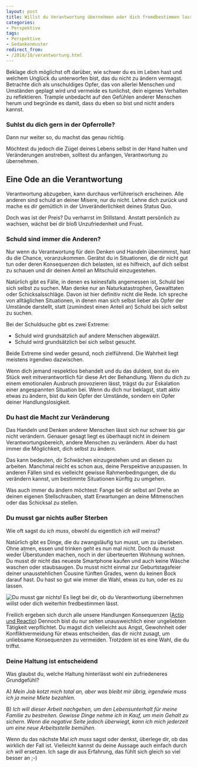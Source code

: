 ```yaml
---
layout: post
title: Willst du Verantwortung übernehmen oder dich fremdbestimmen lassen?
categories:
- Perspektive
tags:
- Perspektive
- Gedankenmuster
redirect_from:
- /2018/10/verantwortung.html
---
```


Beklage dich möglichst oft darüber, wie schwer du es im Leben hast und welchem
Unglück du unterworfen bist, das du nicht zu ändern vermagst. Betrachte
dich als unschuldiges Opfer, das von allerlei Menschen und Umständen
geplagt wird und vermeide es tunlichst, dein eigenes Verhalten zu
reflektieren. Trample unbedacht auf den Gefühlen anderer Menschen herum
und begründe es damit, dass du eben so bist und nicht anders kannst.

### Suhlst du dich gern in der Opferrolle?

Dann nur weiter so, du machst das genau richtig.

Möchtest du jedoch die Zügel deines Lebens selbst in der Hand halten und
Veränderungen anstreben, solltest du anfangen, Verantwortung zu
übernehmen.

## Eine Ode an die Verantwortung

Verantwortung abzugeben, kann durchaus verführerisch erscheinen. Alle
anderen sind schuld an deiner Misere, nur du nicht. Lehne dich zurück
und mache es dir gemütlich in der Unveränderlichkeit deines Status Quo.

Doch was ist der Preis? Du verharrst im Stillstand. Anstatt persönlich
zu wachsen, wächst bei dir bloß Unzufriedenheit und Frust.

### Schuld sind immer die Anderen?

Nur wenn du Verantwortung für dein Denken und Handeln übernimmst, hast
du die Chance, voranzukommen. Gerätst du in Situationen, die dir nicht
gut tun oder deren Konsequenzen dich belasten, ist es hilfreich, auf
dich selbst zu schauen und dir deinen Anteil an Mitschuld
einzugestehen.

Natürlich gibt es Fälle, in denen es keinesfalls angemessen ist, Schuld
bei sich selbst zu suchen. Man denke nur an Naturkatastrophen,
Gewalttaten oder Schicksalsschläge. Davon ist hier definitiv nicht die
Rede. Ich spreche von alltäglichen Situationen, in denen man sich selbst
lieber als Opfer der Umstände darstellt, statt (zumindest einen Anteil
an) Schuld bei sich selbst zu suchen.

Bei der Schuldsuche gibt es zwei Extreme:

-   Schuld wird grundsätzlich auf andere Menschen abgewälzt.
-   Schuld wird grundsätzlich bei sich selbst gesucht.

Beide Extreme sind weder gesund, noch zielführend. Die Wahrheit liegt
meistens irgendwo dazwischen.

Wenn dich jemand respektlos behandelt und du das duldest, bist du ein
Stück weit mitverantwortlich für diese Art der Behandlung.
Wenn du dich zu einem emotionalen Ausbruch provozieren lässt, trägst du
zur Eskalation einer angespannten Situation bei.
Wenn du dich nur beklagst, statt aktiv etwas zu ändern, bist du kein
Opfer der Umstände, sondern ein Opfer deiner Handlungslosigkeit.

### Du hast die Macht zur Veränderung

Das Handeln und Denken anderer Menschen lässt sich nur schwer bis gar
nicht verändern. Genauer gesagt liegt es überhaupt nicht in deinem
Verantwortungsbereich, andere Menschen zu verändern. Aber du hast immer
die Möglichkeit, dich selbst zu ändern.

Das kann bedeuten, dir Schwächen einzugestehen und an diesen zu
arbeiten. Manchmal reicht es schon aus, deine Perspektive anzupassen. In
anderen Fällen sind es vielleicht gewisse Rahmenbedingungen, die du
verändern kannst, um bestimmte Situationen künftig zu umgehen.

Was auch immer du ändern möchtest: Fange bei dir selbst an!
Drehe an deinen eigenen Stellschrauben, statt Erwartungen an deine
Mitmenschen oder das Schicksal zu stellen.

### Du musst gar nichts außer Sterben

Wie oft sagst du *ich muss*, obwohl du eigentlich *ich will* meinst?

Natürlich gibt es Dinge, die du zwangsläufig tun musst, um zu überleben.
Ohne atmen, essen und trinken geht es nun mal nicht. Doch du musst weder
Überstunden machen, noch in der überteuerten Wohnung wohnen. Du musst
dir nicht das neueste Smartphone kaufen und auch keine Wäsche waschen
oder staubsaugen. Du musst nicht einmal zur Geburtstagsfeier deiner
unausstehlichen Cousine fünften Grades, wenn du keinen Bock darauf hast.
Du hast so gut wie immer die Wahl, etwas zu tun, oder es zu lassen.

![Du musst gar nichts! Es liegt bei dir, ob du Verantwortung übernehmen willst oder dich weiterhin fredbestimmen lässt.]({{site.baseurl}}/assets/img/posts/du-musst-nichts.jpg)

Freilich ergeben sich durch alle unsere Handlungen Konsequenzen ([Actio
und Reactio](https://de.wikipedia.org/wiki/Actio_und_Reactio)) Dennoch
bist du nur selten unausweichlich einer ungeliebten Tätigkeit
verpflichtet. Du magst dich vielleicht aus Angst, Gewohnheit oder
Konfliktvermeidung für etwas entscheiden, das dir nicht zusagt, um
unliebsame Konsequenzen zu vermeiden. Trotzdem ist es eine Wahl, die du
triffst.

### Deine Haltung ist entscheidend

Was glaubst du, welche Haltung hinterlässt wohl ein zufriedeneres
Grundgefühl?

A) *Mein Job kotzt mich total an, aber was bleibt mir übrig, irgendwie
muss ich ja meine Miete bezahlen.*

B) *Ich will dieser Arbeit nachgehen, um den Lebensunterhalt für meine
Familie zu bestreiten. Gewisse Dinge nehme ich in Kauf, um mein Gehalt
zu sichern. Wenn die negative Seite jedoch überwiegt, kann ich mich
jederzeit um eine neue Arbeitsstelle bemühen.*

Wenn du das nächste Mal *ich muss* sagst oder denkst, überlege dir, ob
das wirklich der Fall ist. Vielleicht kannst du deine Aussage auch
einfach durch *ich will* ersetzen. Ich sage dir aus Erfahrung, das fühlt
sich gleich so viel besser an ;-)
